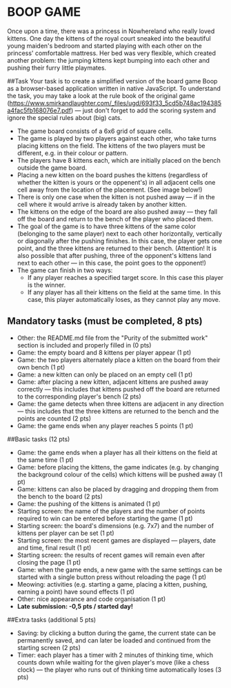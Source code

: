 # BOOP GAME

Once upon a time, there was a princess in Nowhereland who really loved kittens. One day the kittens of the royal court sneaked into the beautiful young maiden's bedroom and started playing with each other on the princess' comfortable mattress. Her bed was very flexible, which created another problem: the jumping kittens kept bumping into each other and pushing their furry little playmates.

##Task
Your task is to create a simplified version of the board game Boop as a browser-based application written in native JavaScript. To understand the task, you may take a look at the rule book of the original game (https://www.smirkandlaughter.com/_files/ugd/693f33_5cd5b748ac194385a4fac5fb168076e7.pdf) — just don't forget to add the scoring system and ignore the special rules about (big) cats.

- The game board consists of a 6x6 grid of square cells.
- The game is played by two players against each other, who take turns placing kittens on the field. The kittens of the two players must be different, e.g. in their colour or pattern.
- The players have 8 kittens each, which are initially placed on the bench outside the game board.
- Placing a new kitten on the board pushes the kittens (regardless of whether the kitten is yours or the oppenent's) in all adjacent cells one cell away from the location of the placement. (See image below!)
- There is only one case when the kitten is not pushed away — if in the cell where it would arrive is already taken by another kitten.
- The kittens on the edge of the board are also pushed away — they fall off the board and return to the bench of the player who placed them.
- The goal of the game is to have three kittens of the same color (belonging to the same player) next to each other horizontally, vertically or diagonally after the pushing finishes. In this case, the player gets one point, and the three kittens are returned to their bench. (Attention! It is also possible that after pushing, three of the opponent's kittens land next to each other — in this case, the point goes to the opponent!)
- The game can finish in two ways:
  - If any player reaches a specified target score. In this case this player is the winner.
  - If any player has all their kittens on the field at the same time. In this case, this player automatically loses, as they cannot play any move.

## Mandatory tasks (must be completed, 8 pts)
- Other: the README.md file from the "Purity of the submitted work" section is included and properly filled in (0 pts)
- Game: the empty board and 8 kittens per player appear (1 pt)
- Game: the two players alternately place a kitten on the board from their own bench (1 pt)
- Game: a new kitten can only be placed on an empty cell (1 pt)
- Game: after placing a new kitten, adjacent kittens are pushed away correctly — this includes that kittens pushed off the board are returned to the corresponding player's bench (2 pts)
- Game: the game detects when three kittens are adjacent in any direction — this includes that the three kittens are returned to the bench and the points are counted (2 pts)
- Game: the game ends when any player reaches 5 points (1 pt)

##Basic tasks (12 pts)
- Game: the game ends when a player has all their kittens on the field at the same time (1 pt)
- Game: before placing the kittens, the game indicates (e.g. by changing the background colour of the cells) which kittens will be pushed away (1 pt)
- Game: kittens can also be placed by dragging and dropping them from the bench to the board (2 pts)
- Game: the pushing of the kittens is animated (1 pt)
- Starting screen: the name of the players and the number of points required to win can be entered before starting the game (1 pt)
- Starting screen: the board's dimensions (e.g. 7x7) and the number of kittens per player can be set (1 pt)
- Starting screen: the most recent games are displayed — players, date and time, final result (1 pt)
- Starting screen: the results of recent games will remain even after closing the page (1 pt)
- Game: when the game ends, a new game with the same settings can be started with a single button press without reloading the page (1 pt)
- Meowing: activities (e.g. starting a game, placing a kitten, pushing, earning a point) have sound effects (1 pt)
- Other: nice appearance and code organisation (1 pt)
- **Late submission: -0,5 pts / started day!**

##Extra tasks (additional 5 pts)
- Saving: by clicking a button during the game, the current state can be permanently saved, and can later be loaded and continued from the starting screen (2 pts)
- Timer: each player has a timer with 2 minutes of thinking time, which counts down while waiting for the given player's move (like a chess clock) — the player who runs out of thinking time automatically loses (3 pts)
